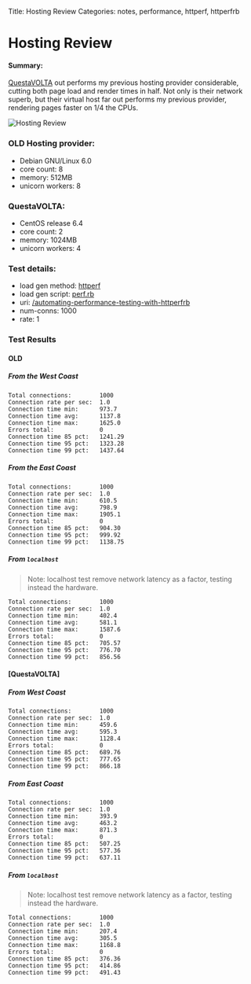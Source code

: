 Title: Hosting Review
Categories: notes, performance, httperf, httperfrb

# Hosting Review

#### Summary:

[QuestaVOLTA](http://www.questavolta.com) out performs my previous hosting provider considerable, cutting both page load and render times in half. Not only is their network superb, but their virtual host far out performs my previous provider, rendering pages faster on 1/4 the CPUs.

![Hosting Review](http://mervine.net/hosting_review.png)


### OLD Hosting provider:

- Debian GNU/Linux 6.0
- core count: 8
- memory: 512MB
- unicorn workers: 8

### QuestaVOLTA:

- CentOS release 6.4
- core count: 2
- memory: 1024MB
- unicorn workers: 4


### Test details:

- load gen method: [httperf](http://github.com/jmervine/httperf)
- load gen script: [perf.rb](https://gist.github.com/jmervine/5258983)
- uri: [/automating-performance-testing-with-httperfrb](/automating-performance-testing-with-httperfrb)
- num-conns: 1000
- rate: 1

### Test Results

#### OLD

##### From the West Coast

    Total connections:        1000
    Connection rate per sec:  1.0
    Connection time min:      973.7
    Connection time avg:      1137.8
    Connection time max:      1625.0
    Errors total:             0
    Connection time 85 pct:   1241.29
    Connection time 95 pct:   1323.28
    Connection time 99 pct:   1437.64

##### From the East Coast

    Total connections:        1000
    Connection rate per sec:  1.0
    Connection time min:      610.5
    Connection time avg:      798.9
    Connection time max:      1905.1
    Errors total:             0
    Connection time 85 pct:   904.30
    Connection time 95 pct:   999.92
    Connection time 99 pct:   1138.75

##### From `localhost`

> Note: localhost test remove network latency as a factor, testing instead the hardware.

    Total connections:        1000
    Connection rate per sec:  1.0
    Connection time min:      402.4
    Connection time avg:      581.1
    Connection time max:      1587.6
    Errors total:             0
    Connection time 85 pct:   705.57
    Connection time 95 pct:   776.70
    Connection time 99 pct:   856.56

#### [QuestaVOLTA]

##### From West Coast

    Total connections:        1000
    Connection rate per sec:  1.0
    Connection time min:      459.6
    Connection time avg:      595.3
    Connection time max:      1128.4
    Errors total:             0
    Connection time 85 pct:   689.76
    Connection time 95 pct:   777.65
    Connection time 99 pct:   866.18

##### From East Coast

    Total connections:        1000
    Connection rate per sec:  1.0
    Connection time min:      393.9
    Connection time avg:      463.2
    Connection time max:      871.3
    Errors total:             0
    Connection time 85 pct:   507.25
    Connection time 95 pct:   577.36
    Connection time 99 pct:   637.11

##### From `localhost`

> Note: localhost test remove network latency as a factor, testing instead the hardware.

    Total connections:        1000
    Connection rate per sec:  1.0
    Connection time min:      207.4
    Connection time avg:      305.5
    Connection time max:      1168.8
    Errors total:             0
    Connection time 85 pct:   376.36
    Connection time 95 pct:   414.86
    Connection time 99 pct:   491.43

